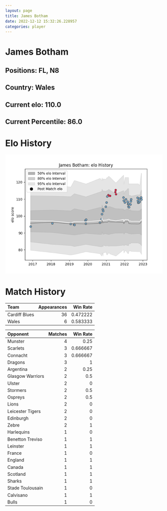 ```yaml
---  
layout: page  
title: James Botham  
date: 2022-12-12 15:32:26.228957  
categories: player  
---
```

# James Botham

## Positions: FL, N8

## Country: Wales

## Current elo: 110.0

## Current Percentile: 86.0

# Elo History


![elo history](history_JamesBotham.png)
# Match History


| Team          |   Appearances |   Win Rate |
|:--------------|--------------:|-----------:|
| Cardiff Blues |            36 |   0.472222 |
| Wales         |             6 |   0.583333 |

| Opponent         |   Matches |   Win Rate |
|:-----------------|----------:|-----------:|
| Munster          |         4 |   0.25     |
| Scarlets         |         3 |   0.666667 |
| Connacht         |         3 |   0.666667 |
| Dragons          |         3 |   1        |
| Argentina        |         2 |   0.25     |
| Glasgow Warriors |         2 |   0.5      |
| Ulster           |         2 |   0        |
| Stormers         |         2 |   0.5      |
| Ospreys          |         2 |   0.5      |
| Lions            |         2 |   0        |
| Leicester Tigers |         2 |   0        |
| Edinburgh        |         2 |   0        |
| Zebre            |         2 |   1        |
| Harlequins       |         1 |   0        |
| Benetton Treviso |         1 |   1        |
| Leinster         |         1 |   1        |
| France           |         1 |   0        |
| England          |         1 |   1        |
| Canada           |         1 |   1        |
| Scotland         |         1 |   1        |
| Sharks           |         1 |   1        |
| Stade Toulousain |         1 |   0        |
| Calvisano        |         1 |   1        |
| Bulls            |         1 |   0        |